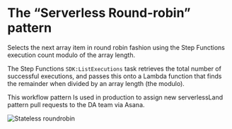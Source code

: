 # The “Serverless Round-robin” pattern

Selects the next array item in round robin fashion using the Step Functions execution count modulo of the array length.

The Step Functions `SDK:ListExecutions` task retrieves the total number of successful executions, and passes this onto a Lambda function that finds the remainder when divided by an array length (the modulo). 

This workflow pattern Is used in production to assign new serverlessLand pattern pull requests to the DA team via Asana. 

![Stateless roundrobin](https://github.com/bls20AWS/stepfunctions-workflows-collection/blob/main/stateless-roundrobin/images/stateless-roundrobin-image.png?raw=true)